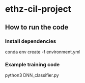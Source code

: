 # ethz-cil-project

## How to run the code

### Install dependencies

conda env create -f environment.yml

### Example training code

python3 DNN_classifier.py

